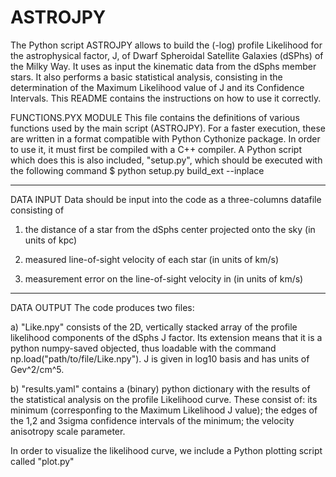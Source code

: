 # ASTROJPY
The Python script ASTROJPY allows to build the (-log) profile Likelihood for the astrophysical factor, J, of Dwarf Spheroidal Satellite Galaxies (dSPhs) of the Milky Way. It uses as input the kinematic data from the dSphs member stars. It also performs a basic statistical analysis, consisting in the determination of the Maximum Likelihood value of J and its Confidence Intervals. This README contains the instructions on how to use it correctly.

FUNCTIONS.PYX MODULE
This file contains the definitions of various functions used by the main script (ASTROJPY). For a faster execution, these are
written in a format compatible with Python Cythonize package. In order to use it, it must first be compiled with a C++ compiler. A Python script which does this is also included, "setup.py", which should be executed with the following command
$ python setup.py build_ext --inplace

-------------------------------------------------------------------------------------------------------------------------------

DATA INPUT
Data should be input into the code as a three-columns datafile consisting of

1) the distance of a star from the dSphs center projected onto the sky (in units of kpc)

2) measured line-of-sight velocity of each star (in units of km/s)

3) measurement error on the line-of-sight velocity in (in units of km/s)

-------------------------------------------------------------------------------------------------------------------------------

DATA OUTPUT
The code produces two files:

a) "Like.npy" consists of the 2D, vertically stacked array of the profile likelihood components of the dSphs J factor. Its extension means that it is a python numpy-saved objected, thus loadable with the command np.load("path/to/file/Like.npy").
J is given in log10 basis and has units of Gev^2/cm^5. 

b) "results.yaml" contains a (binary) python dictionary with the results of the statistical analysis on the profile
  Likelihood curve. These consist of: its minimum (corresponfing to the Maximum Likelihood J value); the edges of the 1,2 and    3sigma confidence intervals of the minimum; the velocity anisotropy scale parameter.

In order to visualize the likelihood curve, we include a Python plotting script called "plot.py"

